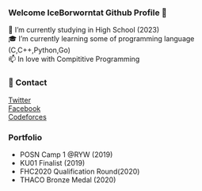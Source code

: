 ### Welcome IceBorworntat Github Profile 👋
 
 🏫 I’m currently studying in High School (2023)<br>
 🎓 I’m currently learning some of programming language (C,C++,Python,Go)<br>
 📫 In love with Compititive Programming<br>
 
### 🎫 Contact
 [Twitter](https://twitter.com/_ibwt)<br> 
 [Facebook](https://www.facebook.com/Borworntat.D)<br>
 [Codeforces](https://codeforces.com/profile/IceBorworntat)<br>
### Portfolio
 - POSN Camp 1 @RYW (2019)
 - KU01 Finalist (2019)
 - FHC2020 Qualification Round(2020)
 - THACO Bronze Medal (2020)
<!--
**MasterIceZ/MasterIceZ** is a ✨ _special_ ✨ repository because its `README.md` (this file) appears on your GitHub profile.

Here are some ideas to get you started:

- 🔭 I’m currently working on ...
- 🌱 I’m currently learning ...
- 👯 I’m looking to collaborate on ...
- 🤔 I’m looking for help with ...
- 💬 Ask me about ...
- 📫 How to reach me: ...
- 😄 Pronouns: ...
- ⚡ Fun fact: ...
-->
